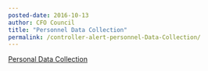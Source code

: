 ```yaml
---
posted-date: 2016-10-13
author: CFO Council
title: "Personnel Data Collection"
permalink: /controller-alert-personnel-Data-Collection/
---
```

[Personal Data Collection](/assets/files/Controller-Alert-Personnel-Data-Collection.pdf)
